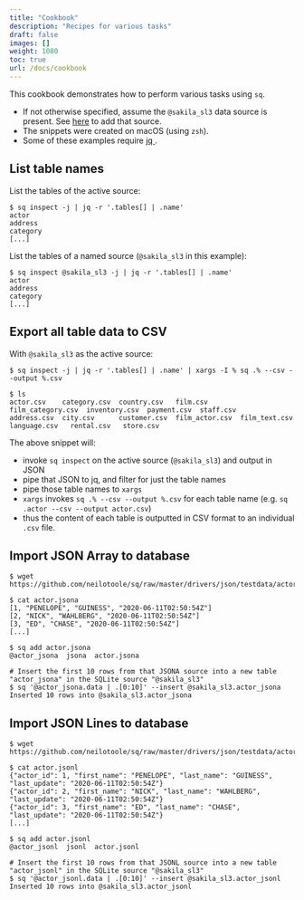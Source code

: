 ```yaml
---
title: "Cookbook"
description: "Recipes for various tasks"
draft: false
images: []
weight: 1080
toc: true
url: /docs/cookbook
---
```

This cookbook demonstrates how to perform various tasks using `sq`.

- If not otherwise specified, assume the `@sakila_sl3` data source is present.
  See [here](/docs/develop/sakila#sqlite) to add that source.
- The snippets were created on macOS (using `zsh`).
- Some of these examples require [jq ](https://jqlang.github.io/jq/).

## List table names

List the tables of the active source:

```shell
$ sq inspect -j | jq -r '.tables[] | .name'
actor
address
category
[...]
```

List the tables of a named source (`@sakila_sl3` in this example):

```shell
$ sq inspect @sakila_sl3 -j | jq -r '.tables[] | .name'
actor
address
category
[...]
```

## Export all table data to CSV

With `@sakila_sl3` as the active source:

```shell
$ sq inspect -j | jq -r '.tables[] | .name' | xargs -I % sq .% --csv --output %.csv

$ ls
actor.csv    category.csv  country.csv   film.csv        film_category.csv  inventory.csv  payment.csv  staff.csv
address.csv  city.csv      customer.csv  film_actor.csv  film_text.csv      language.csv   rental.csv   store.csv
```

The above snippet will:

- invoke `sq inspect` on the active source (`@sakila_sl3`) and output in JSON
- pipe that JSON to jq, and filter for just the table names
- pipe those table names to `xargs`
- `xargs` invokes `sq .% --csv --output %.csv` for each table name (e.g. `sq .actor --csv --output actor.csv`)
- thus the content of each table is outputted in CSV format to an individual `.csv` file.


## Import JSON Array to database

```shell
$ wget https://github.com/neilotoole/sq/raw/master/drivers/json/testdata/actor.jsona

$ cat actor.jsona
[1, "PENELOPE", "GUINESS", "2020-06-11T02:50:54Z"]
[2, "NICK", "WAHLBERG", "2020-06-11T02:50:54Z"]
[3, "ED", "CHASE", "2020-06-11T02:50:54Z"]
[...]

$ sq add actor.jsona
@actor_jsona  jsona  actor.jsona

# Insert the first 10 rows from that JSONA source into a new table "actor_jsona" in the SQLite source "@sakila_sl3"
$ sq '@actor_jsona.data | .[0:10]' --insert @sakila_sl3.actor_jsona
Inserted 10 rows into @sakila_sl3.actor_jsona
```

## Import JSON Lines to database

```shell
$ wget https://github.com/neilotoole/sq/raw/master/drivers/json/testdata/actor.jsonl

$ cat actor.jsonl
{"actor_id": 1, "first_name": "PENELOPE", "last_name": "GUINESS", "last_update": "2020-06-11T02:50:54Z"}
{"actor_id": 2, "first_name": "NICK", "last_name": "WAHLBERG", "last_update": "2020-06-11T02:50:54Z"}
{"actor_id": 3, "first_name": "ED", "last_name": "CHASE", "last_update": "2020-06-11T02:50:54Z"}
[...]

$ sq add actor.jsonl
@actor_jsonl  jsonl  actor.jsonl

# Insert the first 10 rows from that JSONL source into a new table "actor_jsonl" in the SQLite source "@sakila_sl3"
$ sq '@actor_jsonl.data | .[0:10]' --insert @sakila_sl3.actor_jsonl
Inserted 10 rows into @sakila_sl3.actor_jsonl
```

